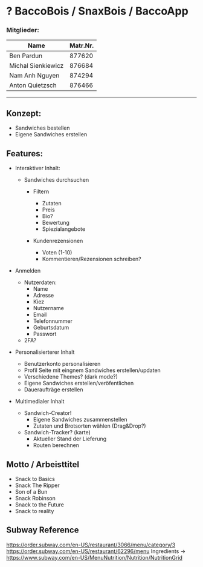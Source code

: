# <empty> ? BaccoBois / SnaxBois / BaccoApp

### Mitglieder:

| Name               | Matr.Nr. |
|--------------------|----------|
| Ben Pardun         | 877620   |
| Michal Sienkiewicz | 876684   |
| Nam Anh Nguyen     | 874294   |
| Anton Quietzsch    | 876466   |

----

## Konzept:
-	Sandwiches bestellen
- Eigene Sandwiches erstellen

## Features:
- Interaktiver Inhalt:
	- Sandwiches durchsuchen
		- Filtern
			- Zutaten
			- Preis
			- Bio?
			- Bewertung
			- Spiezialangebote

		- Kundenrezensionen
			- Voten (1-10)
			- Kommentieren/Rezensionen schreiben?

- Anmelden
	- Nutzerdaten:
		- Name
		- Adresse
		- Kiez
		- Nutzername
		- Email
		- Telefonnummer
		- Geburtsdatum
		- Passwort
	- 2FA?

- Personalisierterer Inhalt
	- Benutzerkonto personalisieren
	- Profil Seite mit eingnem Sandwiches erstellen/updaten
	- Verschiedene Themes? (dark mode?)
	- Eigene Sandwiches erstellen/veröfentlichen
	- Daueraufträge erstellen


- Multimedialer Inhalt
	- Sandwich-Creator!
		- Eigene Sandwiches zusammenstellen
		- Zutaten und Brotsorten wählen (Drag&Drop?)
	- Sandwich-Tracker? (karte)
		- Aktueller Stand der Lieferung
		- Routen berechnen

## Motto / Arbeisttitel
- Snack to Basics
- Snack The Ripper
- Son of a Bun
- Snack Robinson
- Snack to the Future
- Snack to reality

## Subway Reference
https://order.subway.com/en-US/restaurant/3066/menu/category/3
https://order.subway.com/en-US/restaurant/62296/menu
Ingredients -> https://www.subway.com/en-US/MenuNutrition/Nutrition/NutritionGrid
